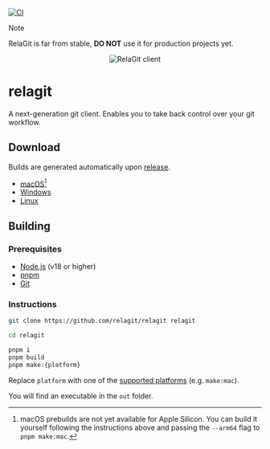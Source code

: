 [![CI](https://github.com/relagit/relagit/actions/workflows/ci.yml/badge.svg)](https://github.com/relagit/relagit/actions/workflows/ci.yml)

> [!NOTE]
> RelaGit is far from stable, **DO NOT** use it for production projects yet.

<div align="center">
	<picture>
	  <source media="(prefers-color-scheme: dark)" srcset="https://rela.dev/assets/projects/client-dark.png#">
	  <source media="(prefers-color-scheme: light)" srcset="https://rela.dev/assets/projects/client-light.png#">
	  <img alt="RelaGit client" src="https://rela.dev/assets/projects/client-dark.png#">
	</picture>
</div>

# relagit

A next-generation git client. Enables you to take back control over your git workflow.

## Download

Builds are generated automatically upon [release](https://github.com/relagit/relagit/releases).

-   [macOS](https://github.com/relagit/relagit/releases/latest)[^1]
-   [Windows](https://github.com/relagit/relagit/releases/latest)
-   [Linux](https://github.com/relagit/relagit/releases/latest)

[^1]: macOS prebuilds are not yet available for Apple Silicon. You can build it yourself following the instructions above and passing the `--arm64` flag to `pnpm make:mac`.

## Building

### Prerequisites

-   [Node.js](https://nodejs.org/en/) (v18 or higher)
-   [pnpm](https://pnpm.io/)
-   [Git](https://git-scm.com/)

### Instructions

```bash
git clone https://github.com/relagit/relagit relagit

cd relagit

pnpm i
pnpm build
pnpm make:{platform}
```

Replace `platform` with one of the [supported platforms](https://github.com/relagit/relagit/blob/main/package.json#L19-L21) (e.g. `make:mac`).

You will find an executable in the `out` folder.
